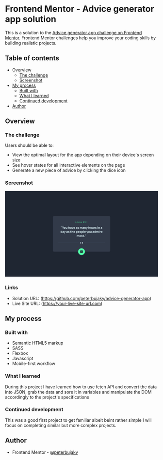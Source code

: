 # Frontend Mentor - Advice generator app solution

This is a solution to the [Advice generator app challenge on Frontend Mentor](https://www.frontendmentor.io/challenges/advice-generator-app-QdUG-13db). Frontend Mentor challenges help you improve your coding skills by building realistic projects.

## Table of contents

- [Overview](#overview)
  - [The challenge](#the-challenge)
  - [Screenshot](#screenshot)
- [My process](#my-process)
  - [Built with](#built-with)
  - [What I learned](#what-i-learned)
  - [Continued development](#continued-development)
- [Author](#author)

## Overview

### The challenge

Users should be able to:

- View the optimal layout for the app depending on their device's screen size
- See hover states for all interactive elements on the page
- Generate a new piece of advice by clicking the dice icon

### Screenshot

![Desktop](design/solution-screenshot-desktop.png)


### Links

- Solution URL: (https://github.com/peterbujaky/advice-generator-app)
- Live Site URL: (https://your-live-site-url.com)

## My process

### Built with

- Semantic HTML5 markup
- SASS
- Flexbox
- Javascript
- Mobile-first workflow

### What I learned

During this project I have learned how to use fetch API and convert the data into JSON, grab the data and sore it in variables and manipulate the DOM accordingly to the project's specifications


### Continued development

This was a good first project to get familiar albeit beint rather simple I will focus on completing similar but more complex projects.

## Author
- Frontend Mentor - [@peterbujaky](https://www.frontendmentor.io/profile/peterbujaky)
